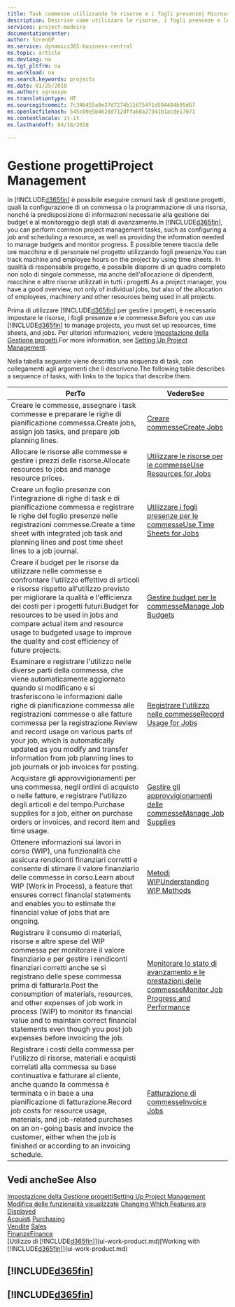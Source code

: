```yaml
---
title: Task commesse utilizzando le risorse e i fogli presenze| Microsoft Docs
description: Descrive come utilizzare le risorse, i fogli presenze e le commesse per gestire progetti.
services: project-madeira
documentationcenter: 
author: SorenGP
ms.service: dynamics365-business-central
ms.topic: article
ms.devlang: na
ms.tgt_pltfrm: na
ms.workload: na
ms.search.keywords: projects
ms.date: 01/25/2018
ms.author: sgroespe
ms.translationtype: HT
ms.sourcegitcommit: 7c346455a9e27d7274b116754f1d594484b95d67
ms.openlocfilehash: 545c09e5b462dd712dffa68a27341b1acde17071
ms.contentlocale: it-it
ms.lasthandoff: 04/18/2018

---
```

# <a name="project-management"></a><span data-ttu-id="41fed-103">Gestione progetti</span><span class="sxs-lookup"><span data-stu-id="41fed-103">Project Management</span></span>
<span data-ttu-id="41fed-104">In [!INCLUDE[d365fin](includes/d365fin_md.md)] è possibile eseguire comuni task di gestione progetti, quali la configurazione di un commessa o la programmazione di una risorsa, nonché la predisposizione di informazioni necessarie alla gestione dei budget e al monitoraggio degli stati di avanzamento.</span><span class="sxs-lookup"><span data-stu-id="41fed-104">In [!INCLUDE[d365fin](includes/d365fin_md.md)], you can perform common project management tasks, such as configuring a job and scheduling a resource, as well as providing the information needed to manage budgets and monitor progress.</span></span> <span data-ttu-id="41fed-105">È possibile tenere traccia delle ore macchina e di personale nel progetto utilizzando fogli presenze.</span><span class="sxs-lookup"><span data-stu-id="41fed-105">You can track machine and employee hours on the project by using time sheets.</span></span> <span data-ttu-id="41fed-106">In qualità di responsabile progetto, è possibile disporre di un quadro completo non solo di singole commesse, ma anche dell'allocazione di dipendenti, macchine e altre risorse utilizzati in tutti i progetti.</span><span class="sxs-lookup"><span data-stu-id="41fed-106">As a project manager, you have a good overview, not only of individual jobs, but also of the allocation of employees, machinery and other resources being used in all projects.</span></span>

<span data-ttu-id="41fed-107">Prima di utilizzare [!INCLUDE[d365fin](includes/d365fin_md.md)] per gestire i progetti, è necessario impostare le risorse, i fogli presenze e le commesse.</span><span class="sxs-lookup"><span data-stu-id="41fed-107">Before you can use [!INCLUDE[d365fin](includes/d365fin_md.md)] to manage projects, you must set up resources, time sheets, and jobs.</span></span> <span data-ttu-id="41fed-108">Per ulteriori informazioni, vedere [Impostazione della Gestione progetti](projects-setup-projects.md).</span><span class="sxs-lookup"><span data-stu-id="41fed-108">For more information, see [Setting Up Project Management](projects-setup-projects.md).</span></span>  

<span data-ttu-id="41fed-109">Nella tabella seguente viene descritta una sequenza di task, con collegamenti agli argomenti che li descrivono.</span><span class="sxs-lookup"><span data-stu-id="41fed-109">The following table describes a sequence of tasks, with links to the topics that describe them.</span></span>

| <span data-ttu-id="41fed-110">Per</span><span class="sxs-lookup"><span data-stu-id="41fed-110">To</span></span> | <span data-ttu-id="41fed-111">Vedere</span><span class="sxs-lookup"><span data-stu-id="41fed-111">See</span></span> |
| --- | --- |
| <span data-ttu-id="41fed-112">Creare le commesse, assegnare i task commesse e preparare le righe di pianificazione commessa.</span><span class="sxs-lookup"><span data-stu-id="41fed-112">Create jobs, assign job tasks, and prepare job planning lines.</span></span> |[<span data-ttu-id="41fed-113">Creare commesse</span><span class="sxs-lookup"><span data-stu-id="41fed-113">Create Jobs</span></span>](projects-how-create-jobs.md) |
| <span data-ttu-id="41fed-114">Allocare le risorse alle commesse e gestire i prezzi delle risorse.</span><span class="sxs-lookup"><span data-stu-id="41fed-114">Allocate resources to jobs and manage resource prices.</span></span> |[<span data-ttu-id="41fed-115">Utilizzare le risorse per le commesse</span><span class="sxs-lookup"><span data-stu-id="41fed-115">Use Resources for Jobs</span></span>](projects-how-use-resources.md) |
| <span data-ttu-id="41fed-116">Creare un foglio presenze con l'integrazione di righe di task e di pianificazione commessa e registrare le righe del foglio presenze nelle registrazioni commesse.</span><span class="sxs-lookup"><span data-stu-id="41fed-116">Create a time sheet with integrated job task and planning lines and post time sheet lines to a job journal.</span></span> |[<span data-ttu-id="41fed-117">Utilizzare i fogli presenze per le commesse</span><span class="sxs-lookup"><span data-stu-id="41fed-117">Use Time Sheets for Jobs</span></span>](projects-how-use-time-sheets.md) |
| <span data-ttu-id="41fed-118">Creare il budget per le risorse da utilizzare nelle commesse e confrontare l'utilizzo effettivo di articoli e risorse rispetto all'utilizzo previsto per migliorare la qualità e l'efficienza dei costi per i progetti futuri.</span><span class="sxs-lookup"><span data-stu-id="41fed-118">Budget for resources to be used in jobs and compare actual item and resource usage to budgeted usage to improve the quality and cost efficiency of future projects.</span></span> |[<span data-ttu-id="41fed-119">Gestire budget per le commesse</span><span class="sxs-lookup"><span data-stu-id="41fed-119">Manage Job Budgets</span></span>](projects-how-manage-budgets.md) |
| <span data-ttu-id="41fed-120">Esaminare e registrare l'utilizzo nelle diverse parti della commessa, che viene automaticamente aggiornato quando si modificano e si trasferiscono le informazioni dalle righe di pianificazione commessa alle registrazioni commesse o alle fatture commessa per la registrazione.</span><span class="sxs-lookup"><span data-stu-id="41fed-120">Review and record usage on various parts of your job, which is automatically updated as you modify and transfer information from job planning lines to job journals or job invoices for posting.</span></span> |[<span data-ttu-id="41fed-121">Registrare l'utilizzo nelle commesse</span><span class="sxs-lookup"><span data-stu-id="41fed-121">Record Usage for Jobs</span></span>](projects-how-record-job-usage.md) |
| <span data-ttu-id="41fed-122">Acquistare gli approvvigionamenti per una commessa, negli ordini di acquisto o nelle fatture, e registrare l'utilizzo degli articoli e del tempo.</span><span class="sxs-lookup"><span data-stu-id="41fed-122">Purchase supplies for a job, either on purchase orders or invoices, and record item and time usage.</span></span> |[<span data-ttu-id="41fed-123">Gestire gli approvvigionamenti delle commesse</span><span class="sxs-lookup"><span data-stu-id="41fed-123">Manage Job Supplies</span></span>](projects-how-manage-project-supplies.md) |
| <span data-ttu-id="41fed-124">Ottenere informazioni sui lavori in corso (WIP), una funzionalità che assicura rendiconti finanziari corretti e consente di stimare il valore finanziario delle commesse in corso.</span><span class="sxs-lookup"><span data-stu-id="41fed-124">Learn about WIP (Work in Process), a feature that ensures correct financial statements and enables you to estimate the financial value of jobs that are ongoing.</span></span> |[<span data-ttu-id="41fed-125">Metodi WIP</span><span class="sxs-lookup"><span data-stu-id="41fed-125">Understanding WIP Methods</span></span>](projects-understanding-wip.md) |
| <span data-ttu-id="41fed-126">Registrare il consumo di materiali, risorse e altre spese del WIP commessa per monitorare il valore finanziario e per gestire i rendiconti finanziari corretti anche se si registrano delle spese commessa prima di fatturarla.</span><span class="sxs-lookup"><span data-stu-id="41fed-126">Post the consumption of materials, resources, and other expenses of job work in process (WIP) to monitor its financial value and to maintain correct financial statements even though you post job expenses before invoicing the job.</span></span> |[<span data-ttu-id="41fed-127">Monitorare lo stato di avanzamento e le prestazioni delle commesse</span><span class="sxs-lookup"><span data-stu-id="41fed-127">Monitor Job Progress and Performance</span></span>](projects-how-monitor-progress-performance.md) |
| <span data-ttu-id="41fed-128">Registrare i costi della commessa per l'utilizzo di risorse, materiali e acquisti correlati alla commessa su base continuativa e fatturare al cliente, anche quando la commessa è terminata o in base a una pianificazione di fatturazione.</span><span class="sxs-lookup"><span data-stu-id="41fed-128">Record job costs for resource usage, materials, and job-related purchases on an on-going basis and invoice the customer, either when the job is finished or according to an invoicing schedule.</span></span> |[<span data-ttu-id="41fed-129">Fatturazione di commesse</span><span class="sxs-lookup"><span data-stu-id="41fed-129">Invoice Jobs</span></span>](projects-how-invoice-jobs.md) |

## <a name="see-also"></a><span data-ttu-id="41fed-130">Vedi anche</span><span class="sxs-lookup"><span data-stu-id="41fed-130">See Also</span></span>
[<span data-ttu-id="41fed-131">Impostazione della Gestione progetti</span><span class="sxs-lookup"><span data-stu-id="41fed-131">Setting Up Project Management</span></span>](projects-setup-projects.md)  
<span data-ttu-id="41fed-132">[Modifica delle funzionalità visualizzate](ui-experiences.md)    </span><span class="sxs-lookup"><span data-stu-id="41fed-132">[Changing Which Features are Displayed](ui-experiences.md)    </span></span>  
<span data-ttu-id="41fed-133">[Acquisti](purchasing-manage-purchasing.md)       </span><span class="sxs-lookup"><span data-stu-id="41fed-133">[Purchasing](purchasing-manage-purchasing.md)       </span></span>  
<span data-ttu-id="41fed-134">[Vendite](sales-manage-sales.md)  </span><span class="sxs-lookup"><span data-stu-id="41fed-134">[Sales](sales-manage-sales.md)  </span></span>  
[<span data-ttu-id="41fed-135">Finanze</span><span class="sxs-lookup"><span data-stu-id="41fed-135">Finance</span></span>](finance.md)  
<span data-ttu-id="41fed-136">[Utilizzo di [!INCLUDE[d365fin](includes/d365fin_md.md)]](ui-work-product.md)</span><span class="sxs-lookup"><span data-stu-id="41fed-136">[Working with [!INCLUDE[d365fin](includes/d365fin_md.md)]](ui-work-product.md)</span></span>  

## [!INCLUDE[d365fin](includes/free_trial_md.md)]  
## [!INCLUDE[d365fin](includes/training_link_md.md)]

